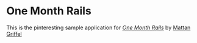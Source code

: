 # One Month Rails

This is the pinteresting sample application for
[*One Month Rails*](http://onemonthreails.com)
by [Mattan Griffel](http:mattangriffel.com])